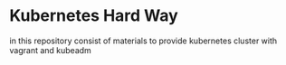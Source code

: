# Kubernetes Hard Way

in this repository consist of materials to provide kubernetes cluster with vagrant and kubeadm